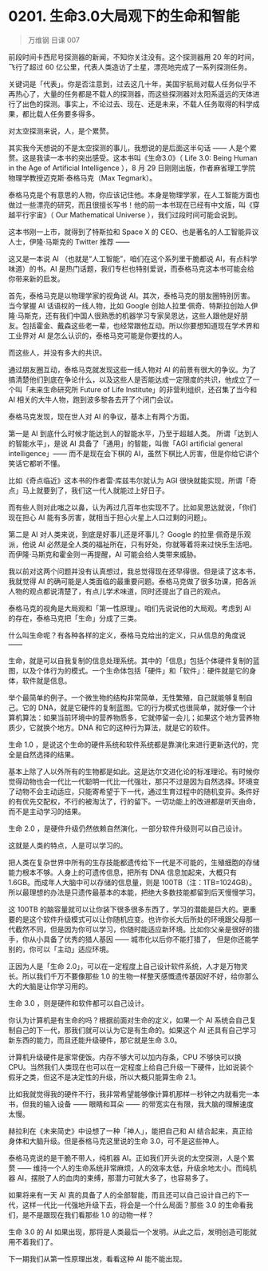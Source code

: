 # 0201. 生命3.0大局观下的生命和智能
> 万维钢 日课 007

前段时间卡西尼号探测器的新闻，不知你关注没有。这个探测器用 20 年的时间，飞行了超过 60 亿公里，代表人类造访了土星，漂亮地完成了一系列探测任务。

关键词是「代表」。你是否注意到，过去这几十年，美国宇航局对载人任务似乎不再热心了，大量的任务都是不载人的探测器，而这些探测器对太阳系遥远的天体进行了出色的探测。事实上，不论过去、现在、还是未来，不载人任务取得的科学成果，都比载人任务要多得多。

对太空探测来说，人，是个累赘。

其实我今天想说的不是太空探测的事儿，我想说的是后面这半句话 —— 人是个累赘。这是我读一本书的突出感受。这本书叫《生命3.0》（ Life 3.0: Being Human in the Age of Artificial Intelligence ），8 月 29 日刚刚出版，作者麻省理工学院物理学教授迈克斯·泰格马克（Max Tegmark）。

泰格马克是个有意思的人物，你应该记住他。本身是物理学家，在人工智能方面也做过一些漂亮的研究，而且很擅长写书！他的前一本书现在已经有中文版，叫《穿越平行宇宙》（ Our Mathematical Universe ），我们过段时间可能会说到。

这本书刚一上市，就得到了特斯拉和 Space X 的 CEO、也是著名的人工智能异议人士，伊隆·马斯克的 Twitter 推荐 —— 

这又是一本说 AI （也就是“人工智能”，咱们在这个系列里干脆都说 AI，有点科学味道）的书。AI 是热门话题，我们专栏也特别爱说，而泰格马克这本书可能会给你带来新的启发。

首先，泰格马克是以物理学家的视角说 AI。其次，泰格马克的朋友圈特别厉害。当今掌握 AI 话语权的一线人物，比如 Google 创始人拉里·佩奇、特斯拉创始人伊隆·马斯克，还有我们中国人很熟悉的机器学习专家吴恩达，这些人跟他是好朋友。包括霍金、戴森这些老一辈，也经常跟他互动。所以你要想知道现在学术界和工业界对 AI 是怎么认识的，泰格马克可能是你要找的人。

而这些人，并没有多大的共识。

通过朋友圈互动，泰格马克就发现这些一线人物对 AI 的前景有很大的争议。为了搞清楚他们到底在争论什么，以及这些人是否能达成一定限度的共识，他成立了一个叫「未来生命研究所 Future of Life Institute」的非营利组织，还召集了当今和 AI 相关的大牛人物，跑到波多黎各去开了个闭门会议。

泰格马克发现，现在世人对 AI 的争议，基本上有两个方面。

第一是 AI 到底什么时候才能达到人的智能水平，乃至于超越人类。 所谓「达到人的智能水平」，是说 AI 具备了「通用」的智能，叫做「AGI artificial general intelligence」—— 而不是现在会下棋的 AI，虽然下棋比人厉害，但是你给它讲个笑话它都听不懂。

比如《奇点临近》这本书的作者雷·库兹韦尔就认为 AGI 很快就能实现，所谓「奇点」马上就要到了，我们这一代人就能过上好日子。

而有些人则对此嗤之以鼻，认为再过几百年也实现不了。比如吴恩达就说，「你们现在担心 AI 能有多厉害，就相当于担心火星上人口过剩的问题」。

第二是 AI 对人类来说，到底是好事儿还是坏事儿？ Google 的拉里·佩奇是乐观派，他说 AI 必然是全人类的福祉所在，只有好处，你就等着将来过快乐生活吧。而伊隆·马斯克和霍金则一再提醒，AI 可能会给人类带来威胁。

我以前对这两个问题并没有认真想过，我总觉得现在还早得很。但是读了这本书，我就觉得 AI 的确可能是人类面临的最重要问题。泰格马克做了很多功课，把各派人物的观点都说清楚了，有点儿学术味道，同时还提出了自己的观点。

泰格马克的视角是大局观和「第一性原理」。咱们先说说他的大局观。考虑到 AI 的存在，泰格马克把「生命」分成了三类。

什么叫生命呢？有各种各样的定义，泰格马克给出的定义，只从信息的角度说 —— 

生命，就是可以自我复制的信息处理系统。其中的「信息」包括个体硬件复制的蓝图，以及个体行为的模式。一个生命体包括「硬件」和「软件」：硬件就是它的身体，软件就是信息。

举个最简单的例子。一个微生物的结构非常简单，无性繁殖，自己就能够复制自己。它的 DNA，就是它硬件的复制蓝图。它的行为模式也很简单，就好像一个计算机算法：如果当前环境中的营养物质多，它就停留一会儿；如果这个地方营养物质少，它就换个地方。DNA 和它的这种行为算法，就是它的软件。

生命 1.0 ，是说这个生命的硬件系统和软件系统都是靠演化来进行更新迭代的，完全是自然选择的结果。

基本上除了人以外所有的生物都是如此。这是达尔文进化论的标准理论。有时候你觉得动物也会一代比一代聪明一代比一代强壮，那只不过是因为自然选择。环境变了动物不会主动适应，只能寄希望于下一代，通过生育过程中的随机变异。条件好的有优先交配权，不行的被淘汰了，行的留下。一切功能上的改进都是听天由命，而不是主动学习的结果。

生命 2.0 ，是硬件升级仍然依赖自然演化，一部分软件升级则可以自己设计。

这就是人类的特点，人是可以学习的。

把人类在复杂世界中所有的生存技能都遗传给下一代是不可能的，生殖细胞的存储能力根本不够。人身上的可遗传信息，把所有 DNA 信息加起来，大概只有 1.6GB。而成年人大脑中可以存储的信息量，则是 100TB（注：1TB=1024GB）。所以最理想的办法是只遗传最基本的本能，把绝大多数技能都留到后天慢慢学习。

这 100TB 的脑容量就可以让你装下很多很多东西了，学习的潜能是巨大的。更重要的是这个软件升级模式可以让你随机应变。也许你长大后所处的环境跟父母那一代截然不同，但是因为你可以学习，你随时能适应新环境。比如你父亲是很好的猎手，你从小具备了优秀的猎人基因 —— 城市化以后你不能打猎了， 但是你还能学别的，你可以「主动」适应环境。

正因为人是「生命 2.0」，可以在一定程度上自己设计软件系统，人才是万物灵长。所以我们千万不要像那些 1.0 的生物一样整天感慨遗传基因好不好，给你那么大的大脑是让你学习用的。

生命 3.0 ，则是硬件和软件都可以自己设计。

你认为计算机是有生命的吗？根据前面对生命的定义，如果一个 AI 系统会自己复制自己的下一代，那我们就可以认为它是有生命的。如果这个 AI 还具有自己学习新东西的能力，而且还能升级硬件，那它就是生命 3.0。

计算机升级硬件是家常便饭。内存不够大可以加内存条，CPU 不够快可以换 CPU。当然我们人类现在也可以在一定程度上给自己升级一下硬件，比如说装个假牙之类，但这不是决定性的升级，所以大概只能算生命 2.1。

比如我就觉得我的硬件不行，我非常希望能够像计算机那样一秒钟之内就看完一本书，但我的输入设备 —— 眼睛和耳朵 —— 的带宽实在有限，我大脑的理解速度太慢。

赫拉利在《未来简史》中设想了一种「神人」，能把自己和 AI 结合起来，真正给身体和大脑升级。但是泰格马克这里说的生命 3.0，可不是这些神人。

泰格马克说的是干脆不带人，纯机器 AI。正如我们开头说的太空探测，人是个累赘 —— 维持一个人的生命系统非常麻烦，人的效率太低，升级余地太小。而纯机器 AI，摆脱了人的血肉的束缚，那潜力可就大多了，也容易多了。

如果将来有一天 AI 真的具备了人的全部智能，而且还可以自己设计自己的下一代，这样一代比一代强地升级下去，将会是一个什么局面？那些 3.0 的生命看我们，是不是跟现在我们看那些 1.0 的动物一样？

生命 3.0 的 AI 如果出现，那将是人类最后一个发明。从此之后，发明创造可能就用不着我们了。

下一期我们从第一性原理出发，看看这种 AI 能不能出现。


